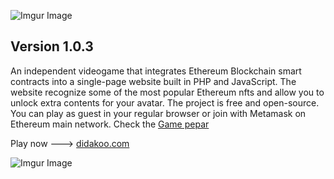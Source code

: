 ![Imgur Image](http://i.imgur.com/3SqZpCN.jpg)


## Version 1.0.3

An independent videogame that integrates Ethereum Blockchain smart contracts into a single-page website built in PHP and JavaScript. 
The website recognize some of the most popular Ethereum nfts and allow you to unlock extra contents for your avatar. The project is free and open-source. You can play as guest in your regular browser or join with Metamask on Ethereum main network. Check the [Game pepar](https://medium.com/@didakoo/jungle-game-pepar-afd5fb84f18e)

Play now  ---> [didakoo.com](https://didakoo.com) 


![Imgur Image](http://i.imgur.com/fj8XkoO.jpg)


